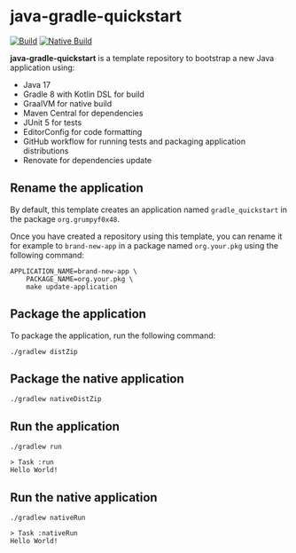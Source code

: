 # java-gradle-quickstart

[![Build](https://github.com/grumpyf0x48/java-gradle-quickstart/actions/workflows/build.yml/badge.svg)](https://github.com/grumpyf0x48/java-gradle-quickstart/actions/workflows/build.yml)
[![Native Build](https://github.com/grumpyf0x48/java-gradle-quickstart/actions/workflows/native_build.yml/badge.svg)](https://github.com/grumpyf0x48/java-gradle-quickstart/actions/workflows/native_build.yml)

**java-gradle-quickstart** is a template repository to bootstrap a new Java application using:

- Java 17
- Gradle 8 with Kotlin DSL for build
- GraalVM for native build
- Maven Central for dependencies
- JUnit 5 for tests
- EditorConfig for code formatting
- GitHub workflow for running tests and packaging application distributions
- Renovate for dependencies update

## Rename the application

By default, this template creates an application named `gradle_quickstart` in the package `org.grumpyf0x48`.

Once you have created a repository using this template, you can rename it for example to `brand-new-app` in a package named `org.your.pkg` using the following command:

```shell
APPLICATION_NAME=brand-new-app \
    PACKAGE_NAME=org.your.pkg \
    make update-application
```

## Package the application

To package the application, run the following command:

```shell
./gradlew distZip
```

## Package the native application

```shell
./gradlew nativeDistZip
```

## Run the application

```shell
./gradlew run

> Task :run
Hello World!
```

## Run the native application

```shell
./gradlew nativeRun

> Task :nativeRun
Hello World!
```
